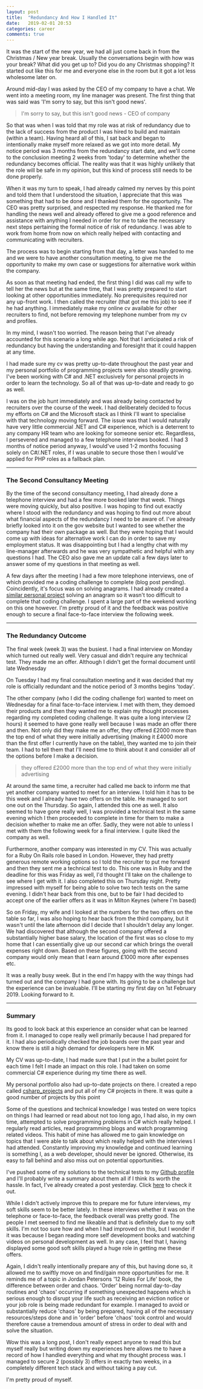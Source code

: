 ```yaml
---
layout: post
title:  "Redundancy And How I Handled It"
date:   2019-02-01 20:53
categories: career
comments: true
---
```


It was the start of the new year, we had all just come back in from the Christmas / New year break. Usually the conversations begin with how was your break? What did you get up to? Did you do any Christmas shopping? It started out like this for me and everyone else in the room but it got a lot less wholesome later on.

<!--more-->

Around mid-day I was asked by the CEO of my company to have a chat. We went into a meeting room, my line manager was present. The first thing that was said was 'I'm sorry to say, but this isn't good news'.

> I'm sorry to say, but this isn't good news - CEO of company

So that was when I was told that my role was at risk of redundancy due to the lack of success from the product I was hired to build and maintain (within a team). Having heard all of this, I sat back and began to intentionally make myself more relaxed as we got into more detail. My notice period was 3 months from the redundancy start date, and we'll come to the conclusion meeting 2 weeks from 'today' to determine whether the redundancy becomes official. The reality was that it was highly unlikely that the role will be safe in my opinion, but this kind of process still needs to be done properly.

When it was my turn to speak, I had already calmed my nerves by this point and told them that I understood the situation, I appreciate that this was something that had to be done and I thanked them for the opportunity. The CEO was pretty surprised, and respected my response. He thanked me for handling the news well and already offered to give me a good reference and assistance with anything I needed in order for me to take the necessary next steps pertaining the formal notice of risk of redundancy. I was able to work from home from now on which really helped with contacting and communicating with recruiters.

The process was to begin starting from that day, a letter was handed to me and we were to have another consultation meeting, to give me the opportunity to make my own case or suggestions for alternative work within the company.

As soon as that meeting had ended, the first thing I did was call my wife to tell her the news but at the same time, that I was pretty prepared to start looking at other opportunities immediately. No prerequisites required nor any up-front work. I then called the recruiter (that got me this job) to see if he had anything. I immediately make my online cv available for other recruiters to find, not before removing my telephone number from my cv and profiles.

In my mind, I wasn't too worried. The reason being that I've already accounted for this scenario a long while ago. Not that I anticipated a risk of redundancy but having the understanding and foresight that it could happen at any time.

I had made sure my cv was pretty up-to-date throughout the past year and my personal portfolio of programming projects were also steadily growing. I've been working with C# and .NET exclusively for personal projects in order to learn the technology. So all of that was up-to-date and ready to go as well.

I was on the job hunt immediately and was already being contacted by recruiters over the course of the week. I had deliberately decided to focus my efforts on C# and the Microsoft stack as I think I'll want to specialise with that technology moving forward. The issue was that I would naturally have very little commercial .NET and C# experience, which is a deterrent to any company HR team who are looking for someone senior etc. Regardless, I persevered and managed to a few telephone interviews booked. I had 3 months of notice period anyway, I would've used 1-2 months focusing solely on C#/.NET roles, if I was unable to secure those then I would've applied for PHP roles as a fallback plan.

---

### The Second Consultancy Meeting

By the time of the second consultancy meeting, I had already done a telephone interview and had a few more booked later that week. Things were moving quickly, but also positive. I was hoping to find out exactly where I stood with the redundancy and was hoping to find out more about what financial aspects of the redundancy I need to be aware of. I've already briefly looked into it on the gov website but I wanted to see whether the company had their own package as well. But they were hoping that I would come up with ideas for alternative work I can do in order to save my employment status. It was disappointing but I had a lengthy chat with my line-manager afterwards and he was very sympathetic and helpful with any questions I had. The CEO also gave me an update call a few days later to answer some of my questions in that meeting as well.

A few days after the meeting I had a few more telephone interviews, one of which provided me a coding challenge to complete (blog post pending). Coincidently, it's focus was on solving anagrams. I had already created a [similar personal project](https://github.com/jameslieu/csharp_projects/tree/master/AnagramSolver) solving an anagram so it wasn't too difficult to complete that coding challenge.
I spent a large part of the weekend working on this one however. I'm pretty proud of it and the feedback was positive enough to secure a final face-to-face interview the following week.

---
### The Redundancy Outcome
The final week (week 3) was the busiest. I had a final interview on Monday which turned out really well. Very casual and didn't require any technical test. They made me an offer. Although I didn't get the formal document until late Wednesday

On Tuesday I had my final consultation meeting and it was decided that my role is officially redundant and the notice period of 3 months begins 'today'.

The other company (who I did the coding challenge for) wanted to meet on Wednesday for a final face-to-face interview. I met with them, they demoed their products and then they wanted me to explain my thought processes regarding my completed coding challenge. It was quite a long interview (2 hours) it seemed to have gone really well because I was made an offer there and then. Not only did they make me an offer, they offered £2000 more than the top end of what they were initially advertising (making it £4000 more than the first offer I currently have on the table), they wanted me to join their team. I had to tell them that I'll need time to think about it and consider all of the options before I make a decision.

> they offered £2000 more than the top end of what they were initially advertising

At around the same time, a recruiter had called me back to inform me that yet another company wanted to meet for an interview. I told him it has to be this week and I already have two offers on the table. He managed to sort one out on the Thursday. So again, I attended this one as well. It also seemed to have gone really well, I was provided a technical test in the same evening which I then proceeded to complete in time for them to make a decision whether to make me an offer. Sadly, they were not able to unless I met with them the following week for a final interview. I quite liked the company as well.

Furthermore, another company was interested in my CV. This was actually for a Ruby On Rails role based in London. However, they had pretty generous remote working options so I told the recruiter to put me forward and then they sent me a technical test to do. This one was in Ruby and the deadline for this was Friday as well, I'd thought I'll take on the challenge to see where I get with it. I also completed this on Thursday night. Pretty impressed with myself for being able to solve two tech tests on the same evening. I didn't hear back from this one, but to be fair I had decided to accept one of the earlier offers as it was in Milton Keynes (where I'm based)

So on Friday, my wife and I looked at the numbers for the two offers on the table so far, I was also hoping to hear back from the third company, but it wasn't until the late afternoon did I decide that I shouldn't delay any longer. We had discovered that although the second company offered a substantially higher base salary, the location of the first was so close to my home that I can essentially give up our second car which brings the overall expenses right down. Based on these figures, going with the second company would only mean that I earn around £1000 more after expenses etc.

It was a really busy week. But in the end I'm happy with the way things had turned out and the company I had gone with. Its going to be a challenge but the experience can be invaluable. I'll be starting my first day on 1st February 2019. Looking forward to it.

---
### Summary
Its good to look back at this experience an consider what can be learned from it. I managed to cope really well primarily because I had prepared for it. I had also periodically checked the job boards over the past year and know there is still a high demand for developers here in MK

My CV was up-to-date, I had made sure that I put in the a bullet point for each time I felt I made an impact on this role. I had taken on some commercial C# experience during my time there as well.

My personal portfolio also had up-to-date projects on there. I created a repo called [csharp_projects](https://github.com/jameslieu/csharp_projects) and put all of my C# projects in there. It was quite a good number of projects by this point

Some of the questions and technical knowledge I was tested on were topics on things I had learned or read about not too long ago, I had also, in my own time, attempted to solve programming problems in C# which really helped. I regularly read articles, read programming blogs and watch programming related videos. This habit of mine has allowed me to gain knowledge on topics that I were able to talk about which really helped with the interviews I had attended. Constantly improving my knowledge and continued learning is something I, as a web developer, should never be ignored. Otherwise, its easy to fall behind and also miss out on potential opportunities.

I've pushed some of my solutions to the technical tests to my [Github profile](https://github.com/jameslieu) and I'll probably write a summary about them all if I think its worth the hassle. In fact, I've already created a post yesterday. Click [here](http://jameslieu.github.io/ruby/prime-numbers/prime-factors/2019/01/31/prime-factorization/) to check it out.

While I didn't actively improve this to prepare me for future interviews, my soft skills seem to be better lately. In these interviews whether it was on the telephone or face-to-face, the feedback overall was pretty good. The people I met seemed to find me likeable and that is definitely due to my soft skills. I'm not too sure how and when I had improved on this, but I wonder if it was because I began reading more self development books and watching videos on personal development as well. In any case, I feel that I, having displayed some good soft skills played a huge role in getting me these offers.

Again, I didn't really intentionally prepare any of this, but having done so, it allowed me to swiftly move on and find/gain more opportunities for me. It reminds me of a topic in Jordan Petersons '12 Rules For Life' book, the difference between order and chaos. 'Order' being normal day-to-day routines and 'chaos' occurring if something unexpected happens which is serious enough to disrupt your life such as receiving an eviction notice or your job role is being made redundant for example. I managed to avoid or substantially reduce 'chaos' by being prepared, having all of the necessary resources/steps done and in 'order' before 'chaos' took control and would therefore cause a tremendous amount of stress in order to deal with and solve the situation.

Wow this was a long post, I don't really expect anyone to read this but myself really but writing down my experiences here allows me to have a record of how I handled everything and what my thought process was. I managed to secure 2 (possibly 3) offers in exactly two weeks, in a completely different tech stack and without taking a pay cut.

I'm pretty proud of myself.